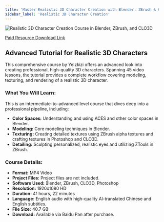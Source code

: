 ```yaml
---
title: 'Master Realistic 3D Character Creation with Blender, ZBrush & CLO3D'
sidebar_label: 'Realistic 3D Character Creation'
---
```


![Realistic 3D Character Creation Course in Blender, ZBrush, and CLO3D](/img/blender-realistic-3d-character-creation.jpg)

[Paid Resource Download Link]((https://wa.me/8613237610083))

## Advanced Tutorial for Realistic 3D Characters

This comprehensive course by Yelzkizi offers an advanced look into creating professional, high-quality 3D characters. Spanning 45 video lessons, the tutorial provides a complete workflow covering modeling, texturing, and rendering of a realistic 3D character.

### What You Will Learn:

This is an intermediate-to-advanced level course that dives deep into a professional pipeline, including:

-   **Color Spaces:** Understanding and using ACES and other color spaces in Blender.
-   **Modeling:** Core modeling techniques in Blender.
-   **Texturing:** Creating detailed textures using ZBrush alpha textures and crafting textures in Photoshop and CLO3D.
-   **Detailing:** Sculpting personalized, realistic eyes and utilizing ZTools in ZBrush.

### Course Details:

-   **Format:** MP4 Video
-   **Project Files:** Project files are not included.
-   **Software Used:** Blender, ZBrush, CLO3D, Photoshop
-   **Resolution:** 1920x1080 HD
-   **Duration:** 41 hours, 22 minutes
-   **Language:** English audio with high-quality AI-translated Chinese and English subtitles.
-   **File Size:** 40.7 GB
-   **Download:** Available via Baidu Pan after purchase.

